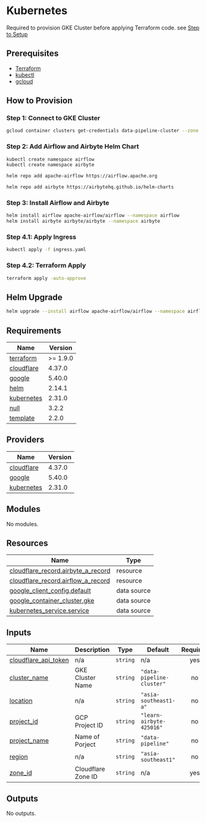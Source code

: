 # Kubernetes

Required to provision GKE Cluster before applying Terraform code. see [Step to Setup](../iac/README.md)

## Prerequisites

- [Terraform](https://learn.hashicorp.com/tutorials/terraform/install-cli)
- [kubectl](https://kubernetes.io/docs/tasks/tools/install-kubectl/)
- [gcloud](https://cloud.google.com/sdk/docs/install)

## How to Provision

### Step 1: Connect to GKE Cluster

```bash
gcloud container clusters get-credentials data-pipeline-cluster --zone asia-southeast1-a --project learn-airbyte-425016
```

### Step 2: Add Airflow and Airbyte Helm Chart

```bash
kubectl create namespace airflow
kubectl create namespace airbyte

helm repo add apache-airflow https://airflow.apache.org

helm repo add airbyte https://airbytehq.github.io/helm-charts
```

### Step 3: Install Airflow and Airbyte

```bash
helm install airflow apache-airflow/airflow --namespace airflow
helm install airbyte airbyte/airbyte --namespace airbyte
```

### Step 4.1: Apply Ingress

```bash
kubectl apply -f ingress.yaml
```

### Step 4.2: Terraform Apply

```bash
terraform apply -auto-approve
```

## Helm Upgrade

```bash
helm upgrade --install airflow apache-airflow/airflow --namespace airflow -f airflow/values.yaml
```

<!-- BEGIN_TF_DOCS -->
## Requirements

| Name | Version |
|------|---------|
| <a name="requirement_terraform"></a> [terraform](#requirement\_terraform) | >= 1.9.0 |
| <a name="requirement_cloudflare"></a> [cloudflare](#requirement\_cloudflare) | 4.37.0 |
| <a name="requirement_google"></a> [google](#requirement\_google) | 5.40.0 |
| <a name="requirement_helm"></a> [helm](#requirement\_helm) | 2.14.1 |
| <a name="requirement_kubernetes"></a> [kubernetes](#requirement\_kubernetes) | 2.31.0 |
| <a name="requirement_null"></a> [null](#requirement\_null) | 3.2.2 |
| <a name="requirement_template"></a> [template](#requirement\_template) | 2.2.0 |

## Providers

| Name | Version |
|------|---------|
| <a name="provider_cloudflare"></a> [cloudflare](#provider\_cloudflare) | 4.37.0 |
| <a name="provider_google"></a> [google](#provider\_google) | 5.40.0 |
| <a name="provider_kubernetes"></a> [kubernetes](#provider\_kubernetes) | 2.31.0 |

## Modules

No modules.

## Resources

| Name | Type |
|------|------|
| [cloudflare_record.airbyte_a_record](https://registry.terraform.io/providers/cloudflare/cloudflare/4.37.0/docs/resources/record) | resource |
| [cloudflare_record.airflow_a_record](https://registry.terraform.io/providers/cloudflare/cloudflare/4.37.0/docs/resources/record) | resource |
| [google_client_config.default](https://registry.terraform.io/providers/hashicorp/google/5.40.0/docs/data-sources/client_config) | data source |
| [google_container_cluster.gke](https://registry.terraform.io/providers/hashicorp/google/5.40.0/docs/data-sources/container_cluster) | data source |
| [kubernetes_service.service](https://registry.terraform.io/providers/hashicorp/kubernetes/2.31.0/docs/data-sources/service) | data source |

## Inputs

| Name | Description | Type | Default | Required |
|------|-------------|------|---------|:--------:|
| <a name="input_cloudflare_api_token"></a> [cloudflare\_api\_token](#input\_cloudflare\_api\_token) | n/a | `string` | n/a | yes |
| <a name="input_cluster_name"></a> [cluster\_name](#input\_cluster\_name) | GKE Cluster Name | `string` | `"data-pipeline-cluster"` | no |
| <a name="input_location"></a> [location](#input\_location) | n/a | `string` | `"asia-southeast1-a"` | no |
| <a name="input_project_id"></a> [project\_id](#input\_project\_id) | GCP Project ID | `string` | `"learn-airbyte-425016"` | no |
| <a name="input_project_name"></a> [project\_name](#input\_project\_name) | Name of Porject | `string` | `"data-pipeline"` | no |
| <a name="input_region"></a> [region](#input\_region) | n/a | `string` | `"asia-southeast1"` | no |
| <a name="input_zone_id"></a> [zone\_id](#input\_zone\_id) | Cloudflare Zone ID | `string` | n/a | yes |

## Outputs

No outputs.
<!-- END_TF_DOCS -->
